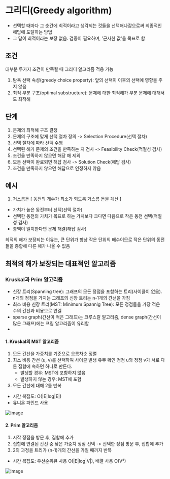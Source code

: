 # 그리디(Greedy algorithm)
- 선택할 때마다 그 순간에 최적이라고 생각되는 것들을 선택해나감으로써 최종적인 해답에 도달하는 방법
- 그 답이 최적이라는 보장 없음. 검증이 필요하며, '근사한 값'을 목표로 함

## 조건
대부분 두가지 조건이 만족될 때 그리디 알고리즘 적용 가능
1. 탐욕 선택 속성(greedy choice property): 앞의 선택이 이후의 선택에 영향을 주지 않음
2. 최적 부분 구조(optimal substructure): 문제에 대한 최적해가 부분 문제에 대해서도 최적해

## 단계
1. 문제의 최적해 구조 결정
2. 문제의 구조에 맞게 선택 절차 정의 -> Selection Procedure(선택 절차)
3. 선택 절차에 따라 선택 수행
4. 선택된 해가 문제의 조건을 만족하는 지 검사 -> Feasibility Check(적절성 검사)
5. 조건을 만족하지 않으면 해당 해 제외
6. 모든 선택이 완료되면 해답 검사 -> Solution Check(해답 검사)
7. 조건을 만족하지 않으면 해답으로 인정하지 않음


## 예시
1. 거스름돈
[ 동전의 개수가 최소가 되도록 거스름 돈을 계산 ]
- 가치가 높은 동전부터 선택(선택 절차)
- 선택한 동전의 가치가 목표로 하는 가치보다 크다면 다음으로 작은 동전 선택(적절성 검사)
- 총액이 일치한다면 문제 해결(해답 검사)

최적의 해가 보장되는 이유는, 큰 단위가 항상 작은 단위의 배수이므로 작은 단위의 동전들을 종합해 다른 해가 나올 수 없음

## 최적의 해가 보장되는 대표적인 알고리즘
### Kruskal과 Prim 알고리즘
- 신장 트리(Spanning tree): 그래프의 모든 정점을 포함하는 트리(사이클이 없음). n개의 정점을 가지는 그래프의 신장 트리는 n-1개의 간선을 가짐
- 최소 비용 신장 트리(MST: Minimum Spannig Tree): 모든 정점들을 가장 적은 수의 간선과 비용으로 연결
- sparse graph(간선이 적은 그래프)는 크루스칼 알고리즘, dense graph(간선이 많은 그래프)에는 프림 알고리즘이 유리함
- 
#### 1. Kruskal의 MST 알고리즘
1. 모든 간선을 가중치를 기준으로 오름차순 정렬
2. 최소 비용 간선 (u, v)를 선택하여 사이클 발생 유무 확인
   정점 u와 정점 v가 서로 다른 집합에 속하면 하나로 만든다.
   - 발생할 경우: MST에 포함하지 않음
   - 발생하지 않는 경우: MST에 포함
3. 모든 간선에 대해 2를 반복
   
- 시간 복잡도: O(|E|log|E|)
- 유니온 파인드 사용
  
![image](https://github.com/j1sooko/AlgorithmStudy/assets/70093771/f04eb75d-3604-4fe6-89b1-fc0ae2ed49c8)

#### 2. Prim 알고리즘
1. 시작 정점을 방문 후, 집합에 추가
2. 집합에 연결된 간선 중 낮은 가중치 정점 선택
   -> 선택한 정점 방문 후, 집합에 추가
3. 2의 과정을 트리가 (n-1)개의 간선을 가질 때까지 반복
   
- 시간 복잡도:  우선순위큐 사용 O(|E|log|V|), 배열 사용 O(V²)

![image](https://github.com/j1sooko/AlgorithmStudy/assets/70093771/d4c04b73-1f62-41b8-9551-d0a04a8dc53b)


